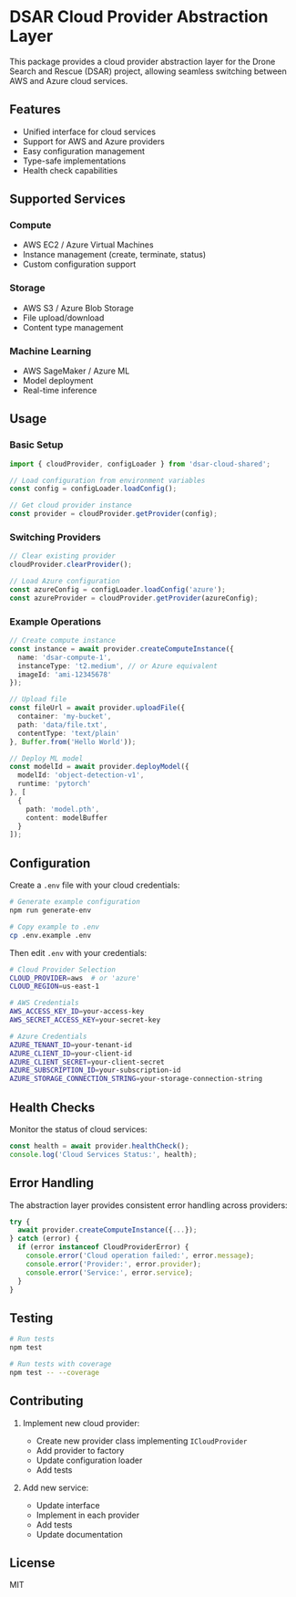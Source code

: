 # DSAR Cloud Provider Abstraction Layer

This package provides a cloud provider abstraction layer for the Drone Search and Rescue (DSAR) project, allowing seamless switching between AWS and Azure cloud services.

## Features

- Unified interface for cloud services
- Support for AWS and Azure providers
- Easy configuration management
- Type-safe implementations
- Health check capabilities

## Supported Services

### Compute
- AWS EC2 / Azure Virtual Machines
- Instance management (create, terminate, status)
- Custom configuration support

### Storage
- AWS S3 / Azure Blob Storage
- File upload/download
- Content type management

### Machine Learning
- AWS SageMaker / Azure ML
- Model deployment
- Real-time inference

## Usage

### Basic Setup

```typescript
import { cloudProvider, configLoader } from 'dsar-cloud-shared';

// Load configuration from environment variables
const config = configLoader.loadConfig();

// Get cloud provider instance
const provider = cloudProvider.getProvider(config);
```

### Switching Providers

```typescript
// Clear existing provider
cloudProvider.clearProvider();

// Load Azure configuration
const azureConfig = configLoader.loadConfig('azure');
const azureProvider = cloudProvider.getProvider(azureConfig);
```

### Example Operations

```typescript
// Create compute instance
const instance = await provider.createComputeInstance({
  name: 'dsar-compute-1',
  instanceType: 't2.medium', // or Azure equivalent
  imageId: 'ami-12345678'
});

// Upload file
const fileUrl = await provider.uploadFile({
  container: 'my-bucket',
  path: 'data/file.txt',
  contentType: 'text/plain'
}, Buffer.from('Hello World'));

// Deploy ML model
const modelId = await provider.deployModel({
  modelId: 'object-detection-v1',
  runtime: 'pytorch'
}, [
  {
    path: 'model.pth',
    content: modelBuffer
  }
]);
```

## Configuration

Create a `.env` file with your cloud credentials:

```bash
# Generate example configuration
npm run generate-env

# Copy example to .env
cp .env.example .env
```

Then edit `.env` with your credentials:

```bash
# Cloud Provider Selection
CLOUD_PROVIDER=aws  # or 'azure'
CLOUD_REGION=us-east-1

# AWS Credentials
AWS_ACCESS_KEY_ID=your-access-key
AWS_SECRET_ACCESS_KEY=your-secret-key

# Azure Credentials
AZURE_TENANT_ID=your-tenant-id
AZURE_CLIENT_ID=your-client-id
AZURE_CLIENT_SECRET=your-client-secret
AZURE_SUBSCRIPTION_ID=your-subscription-id
AZURE_STORAGE_CONNECTION_STRING=your-storage-connection-string
```

## Health Checks

Monitor the status of cloud services:

```typescript
const health = await provider.healthCheck();
console.log('Cloud Services Status:', health);
```

## Error Handling

The abstraction layer provides consistent error handling across providers:

```typescript
try {
  await provider.createComputeInstance({...});
} catch (error) {
  if (error instanceof CloudProviderError) {
    console.error('Cloud operation failed:', error.message);
    console.error('Provider:', error.provider);
    console.error('Service:', error.service);
  }
}
```

## Testing

```bash
# Run tests
npm test

# Run tests with coverage
npm test -- --coverage
```

## Contributing

1. Implement new cloud provider:
   - Create new provider class implementing `ICloudProvider`
   - Add provider to factory
   - Update configuration loader
   - Add tests

2. Add new service:
   - Update interface
   - Implement in each provider
   - Add tests
   - Update documentation

## License

MIT
